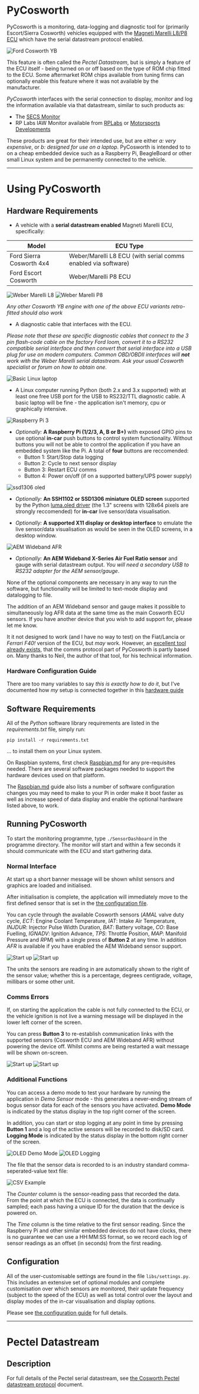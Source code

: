 # PyCosworth

PyCosworth is a monitoring, data-logging and diagnostic tool for (primarily Escort/Sierra Cosworth) vehicles equipped with the [Magneti Marelli L8/P8 ECU](http://www.bigturbo.co.uk) which have the serial datastream protocol enabled.

![Ford Cosworth YB](docs/Ford-Cosworth-YB-Turbo-Engine.jpg)

This feature is often called the *Pectel Datastream*, but is simply a feature of the ECU itself - being turned on or off based on the type of ROM chip fitted to the ECU. Some aftermarket ROM chips available from tuning firms can optionally enable this feature where it was not available by the manufacturer.

*PyCosworth* interfaces with the serial connection to display, monitor and log the information available via that datastream, similar to such products as:

* The [SECS Monitor](https://www.google.co.uk/search?q=cosworth+secs+monitor)
* RP Labs IAW Monitor available from [RPLabs](http://rp-lab.com/iaw_monitor.shtml) or [Motorsports Developments](http://www.motorsport-developments.co.uk/iaw.html)

These products are great for their intended use, but are either *a: very expensive*, or *b: designed for use on a laptop*. PyCosworth is intended to to on a cheap embedded device such as a Raspberry Pi, BeagleBoard or other small Linux system and be permanently connected to the vehicle.

---

# Using PyCosworth

## Hardware Requirements

* A vehicle with a **serial datastream enabled** Magneti Marelli ECU, specifically:

| Model | ECU Type |
| ----- | ------------ |
| Ford Sierra Cosworth 4x4 | Weber/Marelli L8 ECU (with serial comms enabled via software) |
| Ford Escort Cosworth | Weber/Marelli P8 ECU |

![Weber Marelli L8](docs/l8ecu.gif) ![Weber Marelli P8](docs/p8ecu.jpg)

*Any other Cosworth YB engine with one of the above ECU variants retro-fitted should also work*

* A diagnostic cable that interfaces with the ECU.

*Please note that these are specific diagnostic cables that connect to the 3 pin flash-code cable on the factory Ford loom, convert it to a RS232 compatible serial interface and then convert that serial interface into a USB plug for use on modern computers. Common OBD/OBDII interfaces will **not** work with the Weber Marelli serial datastream. Ask your usual Cosworth specialist or forum on how to obtain one.*

![Basic Linux laptop](docs/laptop.jpg)

* A Linux computer running Python (both 2.x and 3.x supported) with at least one free USB port for the USB to RS232/TTL diagnostic cable. A basic laptop will be fine - the application isn't memory, cpu or graphically intensive.

![Raspberry Pi 3](docs/pi3.jpg)

* *Optionally:* **A Raspberry Pi (1/2/3, A, B or B+)** with exposed GPIO pins to use optional **in-car** push buttons to control system functionality. Without buttons you will not be able to control the application if you have an embedded system like the Pi. A total of **four** buttons are reccomended:
    * Button 1: Start/Stop data logging
    * Button 2: Cycle to next sensor display
    * Button 3: Restart ECU comms
    * Button 4: Power on/off (if on a supported battery/UPS power supply)

![ssd1306 oled](docs/ssd1306.jpg)

* *Optionally:* **An SSH1102 or SSD1306 miniature OLED screen** supported by the Python [luma.oled driver](https://luma-oled.readthedocs.io/en/latest/) (the 1.3" screens with 128x64 pixels are strongly reccomended) for **in-car** live sensor/data visualisation.

* *Optionally:* **A supported X11 display or desktop interface** to emulate the live sensor/data visualisation as would be seen in the OLED screens, in a desktop window.

![AEM Wideband AFR](docs/aem.jpg)

* *Optionally:* **An AEM Wideband X-Series Air Fuel Ratio sensor** and gauge with serial datastream output. *You will need a secondary USB to RS232 adapter for the AEM sensor/gauge*.

None of the optional components are necessary in any way to run the software, but functionality will be limited to text-mode display and datalogging to file.

The addition of an AEM Wideband sensor and gauge makes it possible to simultaneously log AFR data at the same time as the main Cosworth ECU sensors. If you have another device that you wish to add support for, please let me know.

It it not designed to work (and I have no way to test) on the Fiat/Lancia or *Ferrari F40!* version of the ECU, but *may* work. However, an [excellent tool already exists](http://www.nailed-barnacle.co.uk/coupe/startrek/startrek.html), that the comms protocol part of PyCosworth is partly based on. Many thanks to Neil, the author of that tool, for his technical information. 

### Hardware Configuration Guide

There are too many variables to say *this is exactly how to do it*, but I've documented how *my* setup is connected together in this [hardware guide](docs/Hardware.md)

## Software Requirements

All of the *Python* software library requirements are listed in the *requirements.txt* file, simply run:
```
pip install -r requirements.txt
```
... to install them on your Linux system.

On Raspbian systems, first check [Raspbian.md](docs/Raspbian.md) for any pre-requisites needed. There are several software packages needed to support the hardware devices used on that platform.

The [Raspbian.md](docs/Raspbian.md) guide also lists a number of software configuration changes you may need to make to your Pi in order make it boot faster as well as increase speed of data display and enable the optional hardware listed above, to work.

## Running PyCosworth

To start the monitoring programme, type `./SensorDashboard` in the programme directory. The monitor will start and within a few seconds it should communicate with the ECU and start gathering data.

### Normal Interface

At start up a short banner message will be shown whilst sensors and graphics are loaded and initialised. 

After initialisation is complete, the application will immediately move to the first defined sensor that is set in the [the configuration file](docs/Configuration.md).

You can cycle through the available Cosworth sensors (*AMAL* valve duty cycle, *ECT*: Engine Coolant Temperature, *IAT*: Intake Air Temperature, *INJDUR*: Injector Pulse Width Duration, *BAT*: Battery voltage, *CO*: Base Fuelling, *IGNADV*: Ignition Advance, *TPS*: Throttle Position, *MAP*: Manifold Pressure and *RPM*) with a single press of **Button 2** at any time. In addition *AFR* is available if you have enabled the AEM Wideband sensor support.

![Start up](docs/oled_1.jpg) ![Start up](docs/oled_2.jpg) 

The units the sensors are reading in are automatically shown to the right of the sensor value; whether this is a percentage, degrees centigrade, voltage, millibars or some other unit.

### Comms Errors

If, on starting the application the cable is not fully connected to the ECU, or the vehicle ignition is not live a warning message will be displayed in the lower left corner of the screen.

You can press **Button 3** to re-establish communication links with the supported sensors (Cosworth ECU and AEM Wideband AFR) without powering the device off. Whilst comms are being restarted a wait message will be shown on-screen.

![Start up](docs/oled_3.jpg) ![Start up](docs/oled_4.jpg) 

### Additional Functions

You can access a demo mode to test your hardware by running the application in *Demo Sensor* mode - this generates a never-ending stream of bogus sensor data for each of the sensors you have activated. **Demo Mode** is indicated by the status display in the top right corner of the screen.

In addition, you can start or stop logging at any point in time by pressing **Button 1** and a log of the active sensors will be recorded to disk/SD card. **Logging Mode** is indicated by the status display in the bottom right corner of the screen.

![OLED Demo Mode](docs/oled_5.jpg) ![OLED Logging](docs/oled_6.jpg)

The file that the sensor data is recorded to is an industry standard comma-seperated-value text file:

![CSV Example](docs/csv.jpg)

The *Counter* column is the sensor-reading pass that recorded the data. From the point at which the ECU is connected, the data is continually sampled; each pass having a unique ID for the duration that the device is powered on.

The *Time* column is the time relative to the first sensor reading. Since the Raspberry Pi and other similar embedded devices do not have clocks, there is no guarantee we can use a HH:MM:SS format, so we record each log of sensor readings as an offset (in seconds) from the first reading.

## Configuration

All of the user-customisable settings are found in the file `libs/settings.py`. This includes an extensive set of optional modules and complete customisation over which sensors are monitored, their update frequency (subject to the speed of the ECU) as well as total control over the layout and display modes of the in-car visualisation and display options.

Please see [the configuration guide](docs/Configuration.md) for full details.

---

# Pectel Datastream

## Description

For full details of the Pectel serial datastream, see [the Cosworth Pectel datastream protocol](docs/Pectel.md) document.